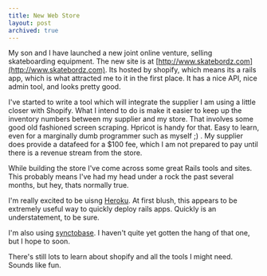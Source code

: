 ```yaml
---
title: New Web Store
layout: post
archived: true
---
```

My son and I have launched a new joint online venture, selling skateboarding equipment. The new site is at [http://www.skatebordz.com](http://www.skatebordz.com). Its hosted by shopify, which means its a rails app, which is what attracted me to it in the first place. It has a nice API, nice admin tool, and looks pretty good.

I've started to write a tool which will integrate the supplier I am using a little closer with Shopify. What I intend to do is make it easier to keep up the inventory numbers between my supplier and my store. That involves some good old fashioned screen scraping. Hpricot is handy for that. Easy to learn, even for a marginally dumb programmer such as myself ;) . My supplier does provide a datafeed for a $100 fee, which I am not prepared to pay until there is a revenue stream from the store.

While building the store I've come across some great Rails tools and sites. This probably means I've had my head under a rock the past several months, but hey, thats normally true.

I'm really excited to be uisng [Heroku](http://heroku.com). At first blush, this appears to be extremely useful way to quickly deploy rails apps. Quickly is an understatement, to be sure.

I'm also using [synctobase](http://www.synctobase.com/signup). I haven't quite yet gotten the hang of that one, but I hope to soon.

There's still lots to learn about shopify and all the tools I might need. Sounds like fun.
